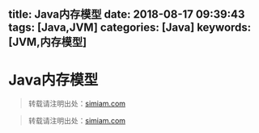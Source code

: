 title: Java内存模型
date: 2018-08-17 09:39:43
tags: [Java,JVM]
categories: [Java]
keywords: [JVM,内存模型]
---

# Java内存模型

> 转载请注明出处：[simiam.com][1]







> 转载请注明出处：[simiam.com][1]

[1]: http://cloudnoter.com


